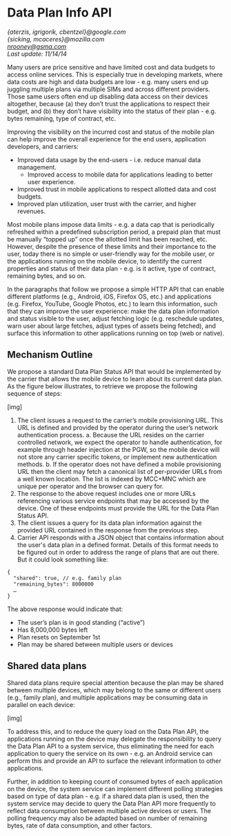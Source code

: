 # Data Plan Info API
*{aterzis, igrigorik, cbentzel}@google.com*  
*{sicking, mcaceres}@mozilla.com*  
*nrooney@gsma.com*  
*Last update: 11/14/14*  

Many users are price sensitive and have limited cost and data budgets to access online services. This is especially true in developing markets, where data costs are high and data budgets are low - e.g. many users end up juggling multiple plans via multiple SIMs and across different providers. Those same users often end up disabling data access on their devices altogether, because (a) they don’t trust the applications to respect their budget, and (b) they don’t have visibility into the status of their plan - e.g. bytes remaining, type of contract, etc.

Improving the visibility on the incurred cost and status of the mobile plan can help improve the overall experience for the end users, application developers, and carriers: 

* Improved data usage by the end-users - i.e. reduce manual data management.
  * Improved access to mobile data for applications leading to better user experience.
* Improved trust in mobile applications to respect allotted data and cost budgets.
* Improved plan utilization, user trust with the carrier, and higher revenues.

Most mobile plans impose data limits - e.g. a data cap that is periodically refreshed within a predefined subscription period, a prepaid plan that must be manually “topped up” once the allotted limit has been reached, etc. However, despite the presence of these limits and their importance to the user, today there is no simple or user-friendly way for the mobile user, or the applications running on the mobile device, to identify the current properties and status of their data plan - e.g. is it active, type of contract, remaining bytes, and so on. 

In the paragraphs that follow we propose a simple HTTP API that can enable different platforms (e.g., Android, iOS, Firefox OS, etc.) and applications (e.g. Firefox, YouTube, Google Photos, etc.) to learn this information, such that they can improve the user experience: make the data plan information and status visible to the user, adjust fetching logic (e.g. reschedule updates, warn user about large fetches, adjust types of assets being fetched), and surface this information to other applications running on top (web or native). 

## Mechanism Outline
We propose a standard Data Plan Status API that would be implemented by the carrier that allows the mobile device to learn about its current data plan. As the figure below illustrates, to retrieve we propose the following sequence of steps:

[img]

1. The client issues a request to the carrier’s mobile provisioning URL. This URL is defined and provided by the operator during the user’s network authentication process.
  a. Because the URL resides on the carrier controlled network, we expect the operator to handle authentication, for example through header injection at the PGW, so the mobile device will not store any carrier specific tokens, or implement new authentication methods.
  b. If the operator does not have defined a mobile provisioning URL then the client may fetch a canonical list of per-provider URLs from a well known location. The list is indexed by MCC+MNC which are unique per operator and the browser can query for. 
2. The response to the above request includes one or more URLs referencing various service endpoints that may be accessed by the device. One of these endpoints must provide the URL for the Data Plan Status API. 
3. The client issues a query for its data plan information against the provided URL contained in the response from the previous step.
4. Carrier API responds with a JSON object that contains information about the user's data plan in a defined format. Details of this format needs to be figured out in order to address the range of plans that are out there. But it could look something like:

```
{
  "shared": true, // e.g. family plan  
  "remaining_bytes": 8000000  
  …
}  
```

The above response would indicate that:
* The user’s plan is in good standing (“active”)
* Has 8,000,000 bytes left
* Plan resets on September 1st
* Plan may be shared between multiple users or devices

## Shared data plans
Shared data plans require special attention because the plan may be shared between multiple devices, which may belong to the same or different users (e.g., family plan), and multiple applications may be consuming data in parallel on each device:

[img]

To address this, and to reduce the query load on the Data Plan API, the applications running on the device may delegate the responsibility to query the Data Plan API to a system service, thus eliminating the need for each application to query the service on its own - e.g. an Android service can perform this and provide an API to surface the relevant information to other applications.

Further, in addition to keeping count of consumed bytes of each application on the device, the system service can implement different polling strategies based on type of data plan - e.g. if a shared data plan is used, then the system service may decide to query the Data Plan API more frequently to reflect data consumption between multiple active devices or users. The polling frequency may also be adapted based on number of remaining bytes, rate of data consumption, and other factors. 



